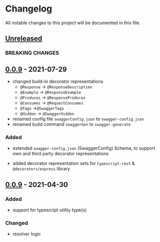 # Changelog

All notable changes to this project will be documented in this file.

## [Unreleased]

### BREAKING CHANGES

## [0.0.9] - 2021-07-29

- changed build-in decorator representations
    - `@Response` -> `@ResponseDescription`
    - `@Example` -> `@ResponseExample`
    - `@Produces` -> `@ResponseProduces`
    - `@Consumes` -> `@RequestConsumes`
    - `@Tags` ->`@SwaggerTags`
    - `@Hidden` -> `@SwaggerHidden`
- renamed config file `swaggerConfig.json` to `swagger-config.json`
- renamed build command `swaggerGen` to  `swagger-generate`
### Added

- extended `swagger-config.json` (SwaggerConfig) Schema, to support own and third party
decorator representations

- added decorator representation sets for `typescript-rest` & `@decorators/express` library

## [0.0.9] - 2021-04-30

### Added

- support for typescript utility type(s)

### Changed

- resolver logic

[unreleased]: https://github.com/olivierlacan/keep-a-changelog/compare/v0.0.9...HEAD
[0.0.9]: https://github.com/tada5hi/typescript-swagger/releases/tag/v0.0.9
